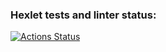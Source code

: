 ### Hexlet tests and linter status:
[![Actions Status](https://github.com/Xapdina/python-project-52/actions/workflows/hexlet-check.yml/badge.svg)](https://github.com/Xapdina/python-project-52/actions)